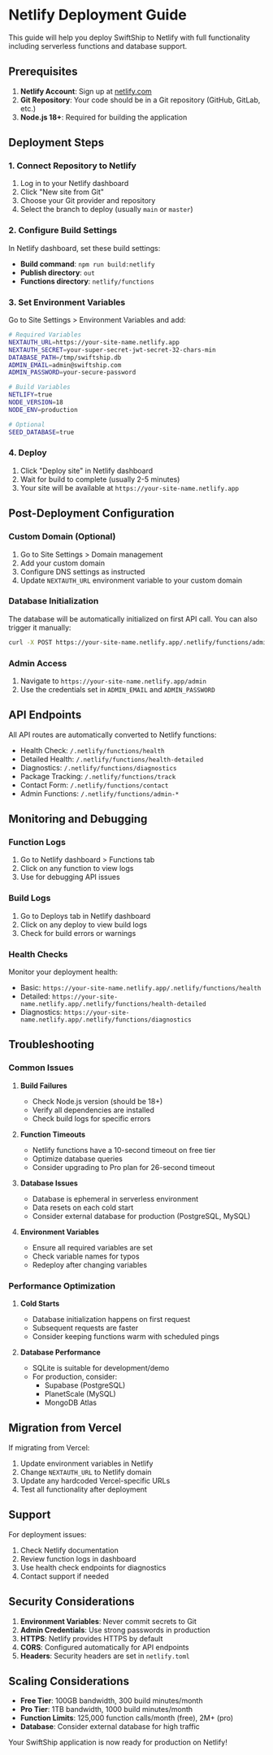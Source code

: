 # Netlify Deployment Guide

This guide will help you deploy SwiftShip to Netlify with full functionality including serverless functions and database support.

## Prerequisites

1. **Netlify Account**: Sign up at [netlify.com](https://netlify.com)
2. **Git Repository**: Your code should be in a Git repository (GitHub, GitLab, etc.)
3. **Node.js 18+**: Required for building the application

## Deployment Steps

### 1. Connect Repository to Netlify

1. Log in to your Netlify dashboard
2. Click "New site from Git"
3. Choose your Git provider and repository
4. Select the branch to deploy (usually `main` or `master`)

### 2. Configure Build Settings

In Netlify dashboard, set these build settings:

- **Build command**: `npm run build:netlify`
- **Publish directory**: `out`
- **Functions directory**: `netlify/functions`

### 3. Set Environment Variables

Go to Site Settings > Environment Variables and add:

```bash
# Required Variables
NEXTAUTH_URL=https://your-site-name.netlify.app
NEXTAUTH_SECRET=your-super-secret-jwt-secret-32-chars-min
DATABASE_PATH=/tmp/swiftship.db
ADMIN_EMAIL=admin@swiftship.com
ADMIN_PASSWORD=your-secure-password

# Build Variables
NETLIFY=true
NODE_VERSION=18
NODE_ENV=production

# Optional
SEED_DATABASE=true
```

### 4. Deploy

1. Click "Deploy site" in Netlify dashboard
2. Wait for build to complete (usually 2-5 minutes)
3. Your site will be available at `https://your-site-name.netlify.app`

## Post-Deployment Configuration

### Custom Domain (Optional)

1. Go to Site Settings > Domain management
2. Add your custom domain
3. Configure DNS settings as instructed
4. Update `NEXTAUTH_URL` environment variable to your custom domain

### Database Initialization

The database will be automatically initialized on first API call. You can also trigger it manually:

```bash
curl -X POST https://your-site-name.netlify.app/.netlify/functions/admin-init-db
```

### Admin Access

1. Navigate to `https://your-site-name.netlify.app/admin`
2. Use the credentials set in `ADMIN_EMAIL` and `ADMIN_PASSWORD`

## API Endpoints

All API routes are automatically converted to Netlify functions:

- Health Check: `/.netlify/functions/health`
- Detailed Health: `/.netlify/functions/health-detailed`
- Diagnostics: `/.netlify/functions/diagnostics`
- Package Tracking: `/.netlify/functions/track`
- Contact Form: `/.netlify/functions/contact`
- Admin Functions: `/.netlify/functions/admin-*`

## Monitoring and Debugging

### Function Logs

1. Go to Netlify dashboard > Functions tab
2. Click on any function to view logs
3. Use for debugging API issues

### Build Logs

1. Go to Deploys tab in Netlify dashboard
2. Click on any deploy to view build logs
3. Check for build errors or warnings

### Health Checks

Monitor your deployment health:

- Basic: `https://your-site-name.netlify.app/.netlify/functions/health`
- Detailed: `https://your-site-name.netlify.app/.netlify/functions/health-detailed`
- Diagnostics: `https://your-site-name.netlify.app/.netlify/functions/diagnostics`

## Troubleshooting

### Common Issues

1. **Build Failures**
   - Check Node.js version (should be 18+)
   - Verify all dependencies are installed
   - Check build logs for specific errors

2. **Function Timeouts**
   - Netlify functions have a 10-second timeout on free tier
   - Optimize database queries
   - Consider upgrading to Pro plan for 26-second timeout

3. **Database Issues**
   - Database is ephemeral in serverless environment
   - Data resets on each cold start
   - Consider external database for production (PostgreSQL, MySQL)

4. **Environment Variables**
   - Ensure all required variables are set
   - Check variable names for typos
   - Redeploy after changing variables

### Performance Optimization

1. **Cold Starts**
   - Database initialization happens on first request
   - Subsequent requests are faster
   - Consider keeping functions warm with scheduled pings

2. **Database Performance**
   - SQLite is suitable for development/demo
   - For production, consider:
     - Supabase (PostgreSQL)
     - PlanetScale (MySQL)
     - MongoDB Atlas

## Migration from Vercel

If migrating from Vercel:

1. Update environment variables in Netlify
2. Change `NEXTAUTH_URL` to Netlify domain
3. Update any hardcoded Vercel-specific URLs
4. Test all functionality after deployment

## Support

For deployment issues:

1. Check Netlify documentation
2. Review function logs in dashboard
3. Use health check endpoints for diagnostics
4. Contact support if needed

## Security Considerations

1. **Environment Variables**: Never commit secrets to Git
2. **Admin Credentials**: Use strong passwords in production
3. **HTTPS**: Netlify provides HTTPS by default
4. **CORS**: Configured automatically for API endpoints
5. **Headers**: Security headers are set in `netlify.toml`

## Scaling Considerations

- **Free Tier**: 100GB bandwidth, 300 build minutes/month
- **Pro Tier**: 1TB bandwidth, 1000 build minutes/month
- **Function Limits**: 125,000 function calls/month (free), 2M+ (pro)
- **Database**: Consider external database for high traffic

Your SwiftShip application is now ready for production on Netlify!